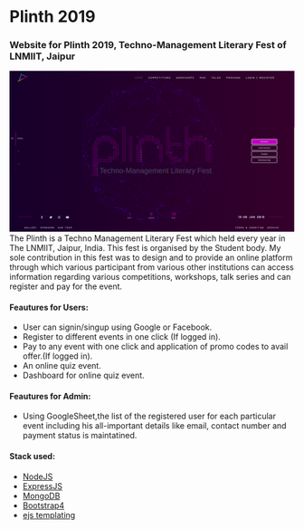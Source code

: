 # Plinth 2019 
### Website for Plinth 2019, Techno-Management Literary Fest of LNMIIT, Jaipur
![Image](plinth2k19.png)
The Plinth is a Techno Management Literary Fest which held every year in The LNMIIT, Jaipur, India. This fest is organised by the Student body. My sole contribution in this fest was to design and to provide an online platform through which various participant from various other institutions can access information regarding various competitions, workshops, talk series and can register and pay for the event.

#### Feautures for Users:

* User can signin/singup using Google or Facebook.
* Register to different events in one click (If logged in).
* Pay to any event with one click and application of promo codes to avail offer.(If logged in).
* An online quiz event.
* Dashboard for online quiz event.

#### Feautures for Admin:

* Using GoogleSheet,the list of the registered user for each particular event including his all-important details like email, contact number and payment status is maintatined. 

#### Stack used:

* [NodeJS](https://nodejs.org/en/)
* [ExpressJS](expressjs.com)
* [MongoDB](mongodb.com)
* [Bootstrap4](https://getbootstrap.com/docs/4.0/getting-started/introduction/)
* [ejs templating](http://ejs.co)
